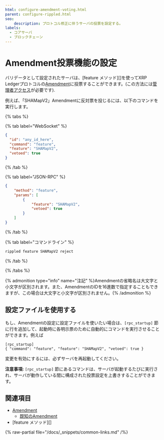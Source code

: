```yaml
---
html: configure-amendment-voting.html
parent: configure-rippled.html
seo:
    description: プロトコル修正に伴うサーバの投票を設定する。
labels:
  - コアサーバ
  - ブロックチェーン
---
```

# Amendment投票機能の設定

バリデータとして設定されたサーバは、[feature メソッド][]を使ってXRP Ledgerプロトコルの[Amendment](../../concepts/networks-and-servers/amendments.md)に投票することができます。(この方法には[管理者アクセス](../../tutorials/http-websocket-apis/build-apps/get-started.md#管理者アクセス権限)が必要です).

例えば、「SHAMapV2」Amendmentに反対票を投じるには、以下のコマンドを実行します。

{% tabs %}

{% tab label="WebSocket" %}
```json
{
  "id": "any_id_here",
  "command": "feature",
  "feature": "SHAMapV2",
  "vetoed": true
}
```
{% /tab %}

{% tab label="JSON-RPC" %}
```json
{
    "method": "feature",
    "params": [
        {
            "feature": "SHAMapV2",
            "vetoed": true
        }
    ]
}
```
{% /tab %}

{% tab label="コマンドライン" %}
```sh
rippled feature SHAMapV2 reject
```
{% /tab %}

{% /tabs %}

{% admonition type="info" name="注記" %}Amendmentの省略名は大文字と小文字が区別されます。また、AmendmentのIDを16進数で指定することもできますが、この場合は大文字と小文字が区別されません。{% /admonition %}

## 設定ファイルを使用する

もし、Amendmentの設定に設定ファイルを使いたい場合は、`[rpc_startup]` 節に行を追加して、起動時に各明示票のために自動的にコマンドを実行させることができます。例えば

```
[rpc_startup]
{ "command": "feature", "feature": "SHAMapV2", "vetoed": true }
```

変更を有効にするには、必ずサーバを再起動してください。

**注意事項:** `[rpc_startup]` 節にあるコマンドは、サーバが起動するたびに実行され、サーバが動作している間に構成された投票設定を上書きすることができます。

## 関連項目

- [Amendment](../../concepts/networks-and-servers/amendments.md)
    - [既知のAmendment](/resources/known-amendments.md)
- [feature メソッド][]

{% raw-partial file="/docs/_snippets/common-links.md" /%}
